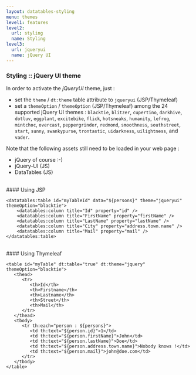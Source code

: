 ```yaml
---
layout: datatables-styling
menu: themes
level1: features
level2: 
  url: styling
  name: Styling
level3:
  url: jqueryui
  name: jQuery UI
---
```


### Styling :: jQuery UI theme

In order to activate the _jQueryUI_ theme, just :

 * set the `theme` / `dt:theme` table attribute to `jqueryui` (JSP/Thymeleaf)
 * set a `themeOption` / `themeOption` (JSP/Thymeleaf) among the 24 supported jQuery UI themes : `blacktie`, `blitzer`, `cupertino`, `darkhive`, `dotluv`, `eggplant`, `excitebike`, `flick`, `hotsneaks`, `humanity`, `lefrog`, `mintchoc`, `overcast`, `peppergrinder`, `redmond`, `smoothness`, `southstreet`, `start`, `sunny`, `swankypurse`, `trontastic`, `uidarkness`, `uilightness`, and `vader`.

Note that the following assets still need to be loaded in your web page :

 * jQuery of course :-)
 * jQuery-UI (JS)
 * DataTables (JS)

<br />
#### Using JSP

	<datatables:table id="myTableId" data="${persons}" theme="jqueryui" themeOption="blacktie">
	    <datatables:column title="Id" property="id" />
	    <datatables:column title="FirstName" property="firstName" />
	    <datatables:column title="LastName" property="lastName" />
	    <datatables:column title="City" property="address.town.name" />
	    <datatables:column title="Mail" property="mail" />
	</datatables:table>

<br />
#### Using Thymeleaf

	<table id="myTable" dt:table="true" dt:theme="jquery" themeOption="blacktie">
	   <thead>
	      <tr>
	         <th>Id</th>
	         <th>Firstname</th>
	         <th>Lastname</th>
	         <th>Street</th>
	         <th>Mail</th>
	      </tr>
	   </thead>
	   <tbody>
	      <tr th:each="person : ${persons}">
	         <td th:text="${person.id}">1</td>
	         <td th:text="${person.firstName}">John</td>
	         <td th:text="${person.lastName}">Doe</td>
	         <td th:text="${person.address.town.name}">Nobody knows !</td>
	         <td th:text="${person.mail}">john@doe.com</td>
	      </tr>
	   </tbody>
	</table>
